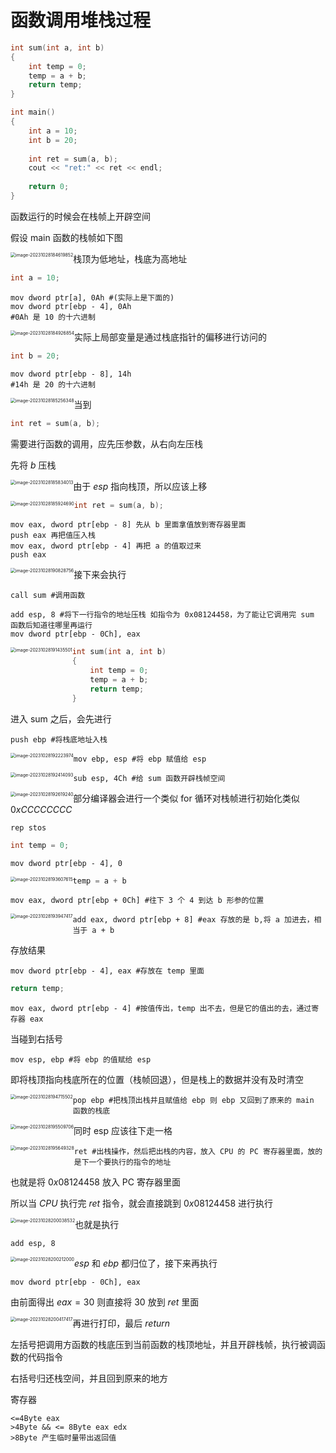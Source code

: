 # **函数调用堆栈过程**



```c++
int sum(int a, int b)
{
	int temp = 0;
    temp = a + b;
    return temp;
}

int main()
{
    int a = 10;
    int b = 20;
    
    int ret = sum(a, b);
    cout << "ret:" << ret << endl;
    
    return 0;
}
```

函数运行的时候会在栈帧上开辟空间

假设 main 函数的栈帧如下图

<img src="https://typora-birdy.oss-cn-guangzhou.aliyuncs.com/image-20231028184619852.png" alt="image-20231028184619852" style="zoom: 50%;float:left" />

栈顶为低地址，栈底为高地址

```c++
int a = 10;
```

```assembly
mov dword ptr[a], 0Ah #(实际上是下面的)
mov dword ptr[ebp - 4], 0Ah
#0Ah 是 10 的十六进制
```

<img src="https://typora-birdy.oss-cn-guangzhou.aliyuncs.com/image-20231028184926854.png" alt="image-20231028184926854" style="zoom:50%;float:left" />

实际上局部变量是通过栈底指针的偏移进行访问的

```c++
int b = 20; 
```

```assembly
mov dword ptr[ebp - 8], 14h
#14h 是 20 的十六进制
```

<img src="https://typora-birdy.oss-cn-guangzhou.aliyuncs.com/image-20231028185256348.png" alt="image-20231028185256348" style="zoom:50%;float:left" />

当到

```c++
int ret = sum(a, b);
```

需要进行函数的调用，应先压参数，从右向左压栈

先将 $b$ 压栈

<img src="https://typora-birdy.oss-cn-guangzhou.aliyuncs.com/image-20231028185834013.png" alt="image-20231028185834013" style="zoom:50%;float:left" />

由于 $esp$ 指向栈顶，所以应该上移

<img src="https://typora-birdy.oss-cn-guangzhou.aliyuncs.com/image-20231028185924690.png" alt="image-20231028185924690" style="zoom:50%;float:left" />

```c++
int ret = sum(a, b);
```

```assembly
mov eax, dword ptr[ebp - 8] 先从 b 里面拿值放到寄存器里面
push eax 再把值压入栈
mov eax, dword ptr[ebp - 4] 再把 a 的值取过来
push eax
```

<img src="https://typora-birdy.oss-cn-guangzhou.aliyuncs.com/image-20231028190828756.png" alt="image-20231028190828756" style="zoom:50%;float:left" />

接下来会执行

```assembly
call sum #调用函数
```

```assembly
add esp, 8 #将下一行指令的地址压栈 如指令为 0x08124458，为了能让它调用完 sum 函数后知道往哪里再运行
mov dword ptr[ebp - 0Ch], eax
```

<img src="https://typora-birdy.oss-cn-guangzhou.aliyuncs.com/image-20231028191435501.png" alt="image-20231028191435501" style="zoom:50%;float:left" />

```c++
int sum(int a, int b)
{
	int temp = 0;
	temp = a + b;
	return temp;
}
```

进入 sum 之后，会先进行

```assembly
push ebp #将栈底地址入栈
```

<img src="https://typora-birdy.oss-cn-guangzhou.aliyuncs.com/image-20231028192223974.png" alt="image-20231028192223974" style="zoom:50%;float:left" />

```assembly
mov ebp, esp #将 ebp 赋值给 esp
```

<img src="https://typora-birdy.oss-cn-guangzhou.aliyuncs.com/image-20231028192414093.png" alt="image-20231028192414093" style="zoom:50%;float:left" />

```assembly
sub esp, 4Ch #给 sum 函数开辟栈帧空间
```

<img src="https://typora-birdy.oss-cn-guangzhou.aliyuncs.com/image-20231028192619240.png" alt="image-20231028192619240" style="zoom:50%;float:left" />

部分编译器会进行一个类似 for 循环对栈帧进行初始化类似 $0xCCCCCCCC$

```assembly
rep stos
```



```c++
int temp = 0;
```

```assembly
mov dword ptr[ebp - 4], 0
```

<img src="https://typora-birdy.oss-cn-guangzhou.aliyuncs.com/image-20231028193607615.png" alt="image-20231028193607615" style="zoom:50%;float:left" />

```c++
temp = a + b
```

```assembly
mov eax, dword ptr[ebp + 0Ch] #往下 3 个 4 到达 b 形参的位置
```

<img src="https://typora-birdy.oss-cn-guangzhou.aliyuncs.com/image-20231028193947417.png" alt="image-20231028193947417" style="zoom:50%;float:left" />

```assembly
add eax, dword ptr[ebp + 8] #eax 存放的是 b,将 a 加进去，相当于 a + b
```

存放结果

```assembly
mov dword ptr[ebp - 4], eax #存放在 temp 里面
```



```c++
return temp;
```

```assembly
mov eax, dword ptr[ebp - 4] #按值传出，temp 出不去，但是它的值出的去，通过寄存器 eax
```

当碰到右括号

```assembly
mov esp, ebp #将 ebp 的值赋给 esp
```

即将栈顶指向栈底所在的位置（栈帧回退），但是栈上的数据并没有及时清空

<img src="https://typora-birdy.oss-cn-guangzhou.aliyuncs.com/image-20231028194715502.png" alt="image-20231028194715502" style="zoom:50%;float:left" />

```assembly
pop ebp #把栈顶出栈并且赋值给 ebp 则 ebp 又回到了原来的 main 函数的栈底
```

<img src="https://typora-birdy.oss-cn-guangzhou.aliyuncs.com/image-20231028195509706.png" alt="image-20231028195509706" style="zoom:50%;float:left" />

同时 esp 应该往下走一格

<img src="https://typora-birdy.oss-cn-guangzhou.aliyuncs.com/image-20231028195649328.png" alt="image-20231028195649328" style="zoom:50%;float:left" />

```assembly
ret #出栈操作，然后把出栈的内容，放入 CPU 的 PC 寄存器里面，放的是下一个要执行的指令的地址
```

也就是将 $0x08124458$ 放入 PC 寄存器里面

所以当 $CPU$ 执行完 $ret$ 指令，就会直接跳到 $0x08124458$ 进行执行

<img src="https://typora-birdy.oss-cn-guangzhou.aliyuncs.com/image-20231028200038532.png" alt="image-20231028200038532" style="zoom:50%;float:left" />

也就是执行

```assembly
add esp, 8
```

<img src="https://typora-birdy.oss-cn-guangzhou.aliyuncs.com/image-20231028200212000.png" alt="image-20231028200212000" style="zoom:50%;float:left" />

$esp$ 和 $ebp$ 都归位了，接下来再执行

```assembly
mov dword ptr[ebp - 0Ch], eax
```

由前面得出 $eax = 30$ 则直接将 $30$ 放到 $ret$ 里面

<img src="https://typora-birdy.oss-cn-guangzhou.aliyuncs.com/image-20231028200417417.png" alt="image-20231028200417417" style="zoom:50%;float:left" />

再进行打印，最后 $return$



左括号把调用方函数的栈底压到当前函数的栈顶地址，并且开辟栈帧，执行被调函数的代码指令

右括号归还栈空间，并且回到原来的地方



寄存器

```
<=4Byte eax
>4Byte && <= 8Byte eax edx
>8Byte 产生临时量带出返回值
```

